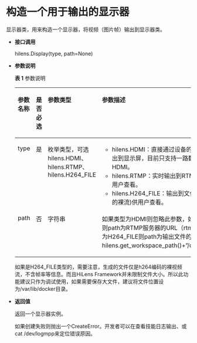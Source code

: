 # 构造一个用于输出的显示器<a name="hilens_05_0023"></a>

显示器类，用来构造一个显示器，将视频（图片帧）输出到显示器类。

-   **接口调用**

    hilens.Display\(type, path=None\)

-   **参数说明**

    **表 1**  参数说明

    <a name="table177252335514"></a>
    <table><thead align="left"><tr id="row87741238559"><th class="cellrowborder" valign="top" width="8.780000000000001%" id="mcps1.2.5.1.1"><p id="p3774112355515"><a name="p3774112355515"></a><a name="p3774112355515"></a><strong id="b1949094413314"><a name="b1949094413314"></a><a name="b1949094413314"></a>参数名称</strong></p>
    </th>
    <th class="cellrowborder" valign="top" width="9.68%" id="mcps1.2.5.1.2"><p id="p1544022915310"><a name="p1544022915310"></a><a name="p1544022915310"></a><strong id="b62126431312"><a name="b62126431312"></a><a name="b62126431312"></a>是否必选</strong></p>
    </th>
    <th class="cellrowborder" valign="top" width="22.25%" id="mcps1.2.5.1.3"><p id="p16280202953115"><a name="p16280202953115"></a><a name="p16280202953115"></a><strong id="b14781940103112"><a name="b14781940103112"></a><a name="b14781940103112"></a>参数类型</strong></p>
    </th>
    <th class="cellrowborder" valign="top" width="59.29%" id="mcps1.2.5.1.4"><p id="p197741523195516"><a name="p197741523195516"></a><a name="p197741523195516"></a><strong id="b582064116317"><a name="b582064116317"></a><a name="b582064116317"></a>参数描述</strong></p>
    </th>
    </tr>
    </thead>
    <tbody><tr id="row157753233558"><td class="cellrowborder" valign="top" width="8.780000000000001%" headers="mcps1.2.5.1.1 "><p id="p1077618233550"><a name="p1077618233550"></a><a name="p1077618233550"></a>type</p>
    </td>
    <td class="cellrowborder" valign="top" width="9.68%" headers="mcps1.2.5.1.2 "><p id="p8440152983111"><a name="p8440152983111"></a><a name="p8440152983111"></a>是</p>
    </td>
    <td class="cellrowborder" valign="top" width="22.25%" headers="mcps1.2.5.1.3 "><p id="p17280529153113"><a name="p17280529153113"></a><a name="p17280529153113"></a>枚举类型，可选hilens.HDMI、hilens.RTMP、hilens.H264_FILE</p>
    </td>
    <td class="cellrowborder" valign="top" width="59.29%" headers="mcps1.2.5.1.4 "><a name="ul61881429181412"></a><a name="ul61881429181412"></a><ul id="ul61881429181412"><li>hilens.HDMI：直接通过设备的HDMI接口输出到显示屏，目前只支持一路数据显示到HDMI。</li><li>hilens.RTMP：实时输出到RTMP服务器供用户查看。</li><li>hilens.H264_FILE：输出到文件(h264编码的裸流)供用户查看。</li></ul>
    </td>
    </tr>
    <tr id="row3688105832918"><td class="cellrowborder" valign="top" width="8.780000000000001%" headers="mcps1.2.5.1.1 "><p id="p6689958202919"><a name="p6689958202919"></a><a name="p6689958202919"></a><span>path</span></p>
    </td>
    <td class="cellrowborder" valign="top" width="9.68%" headers="mcps1.2.5.1.2 "><p id="p13440192917316"><a name="p13440192917316"></a><a name="p13440192917316"></a>否</p>
    </td>
    <td class="cellrowborder" valign="top" width="22.25%" headers="mcps1.2.5.1.3 "><p id="p1428082919318"><a name="p1428082919318"></a><a name="p1428082919318"></a>字符串</p>
    </td>
    <td class="cellrowborder" valign="top" width="59.29%" headers="mcps1.2.5.1.4 "><p id="p36899586292"><a name="p36899586292"></a><a name="p36899586292"></a><span>如果类型为HDMI则忽略此参数，如果是RTMP则path为RTMP服务器的URL（rtmp://xxxx）， 为H264_FILE则path为输出文件的路径（如hilens.get_workspace_path()+”/out.h264”）</span>。</p>
    </td>
    </tr>
    </tbody>
    </table>

    如果是H264\_FILE类型的，需要注意，生成的文件仅是h264编码的裸视频流，不含帧率等信息。而且HiLens Framework并未限制文件大小。所以此功能建议只作为调试使用，如果需要保存大文件，建议将文件位置设为/var/lib/docker目录。

-   **返回值**

    返回一个显示器实例。

    如果创建失败则抛出一个CreateError。开发者可以在查看技能日志输出、或cat /dev/logmpp来定位错误原因。


